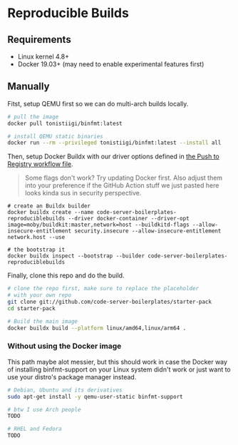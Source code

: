# Reproducible Builds

## Requirements

* Linux kernel 4.8+
* Docker 19.03+ (may need to enable experimental features first)

## Manually

Fitst, setup QEMU first so we can do multi-arch builds locally.

```bash
# pull the image
docker pull tonistiigi/binfmt:latest

# install QEMU static binaries
docker run --rm --privileged tonistiigi/binfmt:latest --install all
```

Then, setup Docker Buildx with our driver options defined in [the Push to Registry workflow file](/.github/workflows/push-to-registry.yml).

> Some flags don't work? Try updating Docker first. Also adjust them into your preference if the GitHub Action stuff we just pasted here looks kinda sus in security perspective.

```
# create an Buildx builder
docker buildx create --name code-server-boilerplates-reproduciblebuilds --driver docker-container --driver-opt image=moby/buildkit:master,network=host --buildkitd-flags --allow-insecure-entitlement security.insecure --allow-insecure-entitlement network.host --use

# the bootstrap it
docker buildx inspect --bootstrap --builder code-server-boilerplates-reproduciblebuilds
```

Finally, clone this repo and do the build.

```bash
# clone the repo first, make sure to replace the placeholder
# with your own repo
git clone git://github.com/code-server-boilerplates/starter-pack
cd starter-pack

# Build the main image
docker buildx build --platform linux/amd64,linux/arm64 .
```

### Without using the Docker image

This path maybe alot messier, but this should work in case the Docker way of installing binfmt-support on your Linux system didn't work or just want to use your distro's package manager instead.

```sh
# Debian, Ubuntu and its derivatives
sudo apt-get install -y qemu-user-static binfmt-support

# btw I use Arch people
TODO

# RHEL and Fedora
TODO
```
